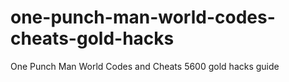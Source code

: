 # one-punch-man-world-codes-cheats-gold-hacks
One Punch Man World Codes and Cheats 5600 gold hacks guide
